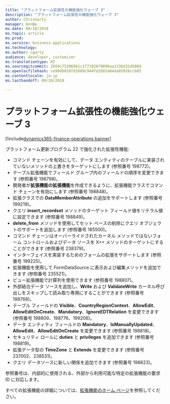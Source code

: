 ```yaml
---
title: "プラットフォーム拡張性の機能強化ウェーブ 3"
description: "プラットフォーム拡張性の機能強化ウェーブ 3"
author: ChrisGarty
manager: AnnBe
ms.date: 09/18/2018
ms.topic: article
ms.prod: 
ms.service: business-applications
ms.technology: 
ms.author: cgarty
audience: developer, customizer
ms.translationtype: HT
ms.sourcegitcommit: 2b59c75306961c1f7182679096aa1336d32d508d
ms.openlocfilehash: ce99db818fd1609c944fd2602a04dab5928ccb85
ms.contentlocale: ja-jp
ms.lasthandoff: 09/20/2018

---
```


# <a name="platform-extensibility-enhancements-wave-3"></a>プラットフォーム拡張性の機能強化ウェーブ 3

[!include[dynamics365-finance-operations banner](../includes/dynamics365-finance-operations.md)]

プラットフォーム更新プログラム 22 で強化された拡張性機能:
- コマンド チェーンを有効にして、データ エンティティのテーブルに実装されていないメソッドの上書きをターゲットにします (参照番号 198772)。
- テーブル拡張機能でフィールド グループ内のフィールドの順序を変更できます (参照番号 198798)。
- 開発者が**拡張機能の拡張機能**を作成できるように、拡張機能クラスでコマンド チェーンを有効にします (参照番号 198848)。
- 拡張クラスでの **DataMemberAttribute** の追加をサポートします (参照番号 199219)。
- クエリ **insert_recordset** メソッドのターゲット フィールド値をリテラル値に設定できます (参照番号 198849)。
- **delete_from** メソッドを使用してセット ベースの削除にクエリ オブジェクトのサポートを追加します (参照番号 185500)。
- コマンド チェーンはオーバーライドされたカーネル メソッドではないフォーム コントロールおよびデータ ソースを X++ メソッドのターゲットにすることができます (参照番号 238379)。
- インターフェイスを実装するためのフォームの拡張をサポートします (参照番号 199225)。
- 拡張機能を使用して FormDataSource に表示および編集メソッドを追加できます (参照番号 235521)。
- ビュー拡張機能で計算列を使用できます (参照番号 198807)。
- 外部結合データ ソースを追加し、**Write** および **ValidateWrite** カーネル呼び出しをスキップして読み取り専用にすることができます (参照番号 198768)。
- テーブル フィールドの **Visible**、**CountryRegionContext**、**AllowEdit**、**AllowEditOnCreate**、**Mandatory**、**IgnoreEDTRelation** を変更できます (参照番号 198809、198776、199206)。
- データ エンティティ フィールドの **Mandatory**、**IsManuallyUpdated**、**AllowEdit**、**AllowEditOnCreate** を変更できます (参照番号 198818)。
- セキュリティ ロールに **duties** と **privileges** を追加できます (参照番号 198819)。
- 拡張データ型の **TimeZone** と **Extends** を変更できます (参照番号 237002、238531)。
- クエリ データソースに新しい関係を追加できます (参照番号 198823)。

参照番号は、内部的に使用される、外部から利用可能な特定の拡張機能の要求 ID に対応します。

すべての拡張機能の詳細については、[拡張機能のホーム ページ](/dynamics365/unified-operations/dev-itpro/extensibility/extensibility-home-page)を参照してください。

